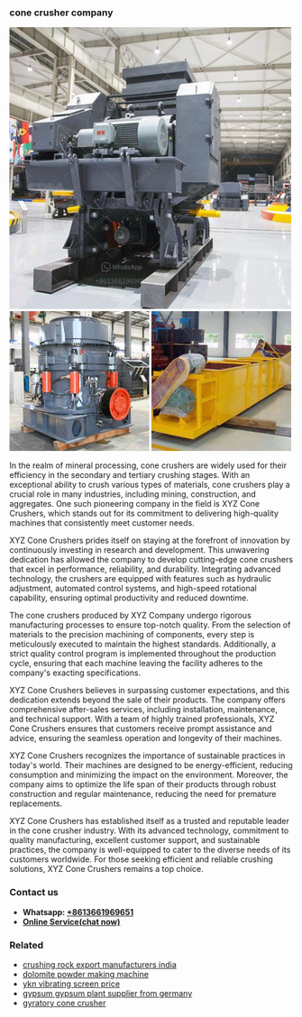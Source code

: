 <h3>cone crusher company</h3><img src='1708499333.jpg' alt=''><p>In the realm of mineral processing, cone crushers are widely used for their efficiency in the secondary and tertiary crushing stages. With an exceptional ability to crush various types of materials, cone crushers play a crucial role in many industries, including mining, construction, and aggregates. One such pioneering company in the field is XYZ Cone Crushers, which stands out for its commitment to delivering high-quality machines that consistently meet customer needs.</p><p>XYZ Cone Crushers prides itself on staying at the forefront of innovation by continuously investing in research and development. This unwavering dedication has allowed the company to develop cutting-edge cone crushers that excel in performance, reliability, and durability. Integrating advanced technology, the crushers are equipped with features such as hydraulic adjustment, automated control systems, and high-speed rotational capability, ensuring optimal productivity and reduced downtime.</p><p>The cone crushers produced by XYZ Company undergo rigorous manufacturing processes to ensure top-notch quality. From the selection of materials to the precision machining of components, every step is meticulously executed to maintain the highest standards. Additionally, a strict quality control program is implemented throughout the production cycle, ensuring that each machine leaving the facility adheres to the company's exacting specifications.</p><p>XYZ Cone Crushers believes in surpassing customer expectations, and this dedication extends beyond the sale of their products. The company offers comprehensive after-sales services, including installation, maintenance, and technical support. With a team of highly trained professionals, XYZ Cone Crushers ensures that customers receive prompt assistance and advice, ensuring the seamless operation and longevity of their machines.</p><p>XYZ Cone Crushers recognizes the importance of sustainable practices in today's world. Their machines are designed to be energy-efficient, reducing consumption and minimizing the impact on the environment. Moreover, the company aims to optimize the life span of their products through robust construction and regular maintenance, reducing the need for premature replacements.</p><p>XYZ Cone Crushers has established itself as a trusted and reputable leader in the cone crusher industry. With its advanced technology, commitment to quality manufacturing, excellent customer support, and sustainable practices, the company is well-equipped to cater to the diverse needs of its customers worldwide. For those seeking efficient and reliable crushing solutions, XYZ Cone Crushers remains a top choice.</p><h3>Contact us</h3><ul><li><strong>Whatsapp:&nbsp;<a href="https://wa.me/8613661969651">+8613661969651</a></strong></li><li><a href="https://swt.shibang-china.com/?git&amp;zhl&amp;cone crusher company"><strong>Online Service(chat now)</strong></a></li></ul><h3>Related</h3><ul><li><a href='crushing rock export manufacturers india.md'>crushing rock export manufacturers india</a></li><li><a href='dolomite powder making machine.md'>dolomite powder making machine</a></li><li><a href='ykn vibrating screen price.md'>ykn vibrating screen price</a></li><li><a href='gypsum gypsum plant supplier from germany.md'>gypsum gypsum plant supplier from germany</a></li><li><a href='gyratory cone crusher.md'>gyratory cone crusher</a></li></ul>